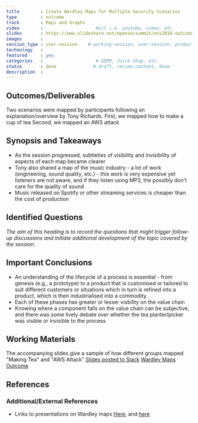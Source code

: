 ```yaml
---
title        : Create Wardley Maps for Multiple Security Scenarios
type         : outcome
track        : Maps and Graphs
video        :                    #url i.e. youtube, vimeo, etc
slides       : https://www.slideshare.net/opensecsummit/oss2018-outcomes-create-wardley-maps-for-multiple-security-scenarios/opensecsummit/oss2018-outcomes-create-wardley-maps-for-multiple-security-scenarios                 #url i.e. slideshare
images       :
session_type : user-session    # working-session, user-session, product-sesssion
technology   :
featured     : yes
categories   :                    # GDPR, Juice Shop, etc.
status       : done              # draft, review-content, done
description  :
---
```




## Outcomes/Deliverables
Two scenarios were mapped by participants following an explanation/overview by Tony Richards.
First, we mapped how to make a cup of tea
Second, we mapped an AWS attack

## Synopsis and Takeaways
 - As the session progressed, subtleties  of visibility and invisibility of aspects of each map became clearer
 - Tony also shared a map of the music industry - a lot of work (engineering, sound quality, etc.) - this work is very expensive yet listeners are not aware, and if they listen using MP3, the possibly don't care for the quality of sound
 - Music released on Spotify or other streaming services is cheaper than the cost of production

## Identified Questions
*The aim of this heading is to record the questions that might trigger follow-up discussions and initiate additional development of the topic covered by the session.*

## Important Conclusions
 - An understanding of the lifecycle of a process is essential - from genesis (e.g., a prototype) to a product that is customised or tailored to suit different customers or situations which in turn is refined into a product, which is then industrialised into a commodity.
  - Each of these phases has greater or lesser visbility on the value chain
  - Knowing where a component falls on the value chain can be subjective, and there was some lively debate over whether the tea planter/picker was visible or invisible to the process

## Working Materials
The accompanying slides give a sample of how different groups mapped "Making Tea" and "AWS Attack"
[Slides posted to Slack](https://os-summit.slack.com/messages/CB1HGSDHU)
[Wardley Maps Outcome](https://files.slack.com/files-pri/TAULHPATC-FB1H5KG4R/wardley-maps-outcomes-d1.pdf)

## References


### Additional/External References

 - Links to presentations on Wardley maps [Here](https://www.cio.co.uk/it-strategy/introduction-wardley-value-chain-mapping-3604565/), and [here](https://www.slideshare.net/opensecsummit/wardley-maps-practical-session-2-hour)
